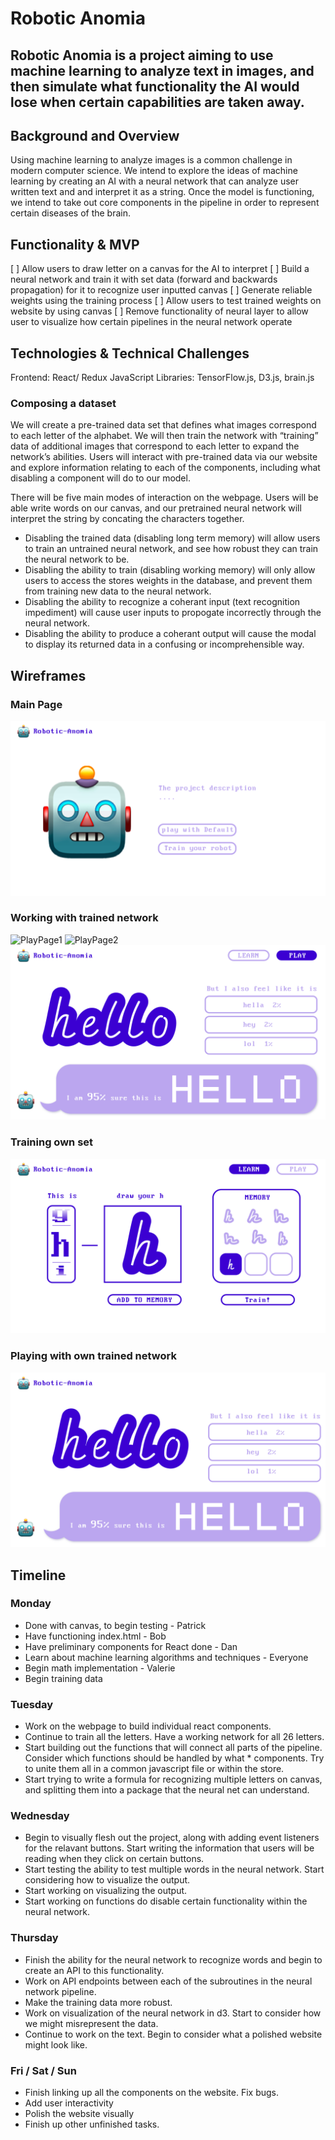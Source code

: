 # Robotic Anomia

## Robotic Anomia is a project aiming to use machine learning to analyze text in images, and then simulate what functionality the AI would lose when certain capabilities are taken away. 

## Background and Overview

Using machine learning to analyze images is a common challenge in modern computer science. We intend to explore the ideas of machine learning by creating an AI with a neural network that can analyze user written text and and interpret it as a string. Once the model is functioning, we intend to take out core components in the pipeline in order to represent certain diseases of the brain.  

## Functionality & MVP
[ ] Allow users to draw letter on a canvas for the AI to interpret
[ ] Build a neural network and train it with set data (forward and backwards propagation) for it to recognize user inputted canvas
[ ] Generate reliable weights using the training process
[ ] Allow users to test trained weights on website by using canvas
[ ] Remove functionality of neural layer to allow user to visualize how certain pipelines in the neural network operate

## Technologies & Technical Challenges
Frontend: React/ Redux JavaScript 
Libraries: TensorFlow.js, D3.js, brain.js

### Composing a dataset

We will create a pre-trained data set that defines what images correspond to each letter of the alphabet. We will then train the network with “training” data of additional images that correspond to each letter to expand the network’s abilities. Users will interact with pre-trained data via our website and explore information relating to each of the components, including what disabling a component will do to our model.

There will be five main modes of interaction on the webpage.  Users will be able write words on our canvas, and our pretrained neural network will interpret the string by concating the characters together.  
 * Disabling the trained data (disabling long term memory) will allow users to train an untrained neural network, and see how robust they can train the neural network to be.
 * Disabling the ability to train (disabling working memory) will only allow users to access the stores weights in the database, and prevent them from training new data to the neural network.
 * Disabling the ability to recognize a coherant input (text recognition impediment) will cause user inputs to propogate incorrectly through the neural network.
 * Disabling the ability to produce a coherant output will cause the modal to display its returned data in a confusing or incomprehensible way.

 ## Wireframes
 ### Main Page 
 ![MainPage](/wireframes/prototype-for-main.png)
 ### Working with trained network
 ![PlayPage1](/wireframes/prototype-for-play-1.png)
 ![PlayPage2](/wireframes/prototype-for-play-2.png)
 ![PlayPage3](/wireframes/prototype-for-trained-set.png)
 ### Training own set
 ![LearnPage](/wireframes/prototype-for-learn.png)
### Playing with own trained network
![PlayWithLearnedPage](/wireframes/prototype-for-learn-play.png)

## Timeline
 
### Monday 
* Done with canvas, to begin testing - Patrick
* Have functioning index.html - Bob
* Have preliminary components for React done - Dan
* Learn about machine learning algorithms and techniques - Everyone
* Begin math implementation - Valerie
* Begin training data

### Tuesday 
* Work on the webpage to build individual react components.
* Continue to train all the letters.  Have a working network for all 26 letters.
* Start building out the functions that will connect all parts of the pipeline.  Consider which functions should be handled by what * components.  Try to unite them all in a common javascript file or within the store.
* Start trying to write a formula for recognizing multiple letters on canvas, and splitting them into a package that the neural net can understand.

### Wednesday
* Begin to visually flesh out the project, along with adding event listeners for the relavant buttons.  Start writing the information that users will be reading when they click on certain buttons.
* Start testing the ability to test multiple words in the neural network.  Start considering how to visualize the output.
* Start working on visualizing the output.  
* Start working on functions do disable certain functionality within the neural network.

### Thursday
* Finish the ability for the neural network to recognize words and begin to create an API to this functionality.
* Work on API endpoints between each of the subroutines in the neural network pipeline.  
* Make the training data more robust.
* Work on visualization of the neural network in d3.  Start to consider how we might misrepresent the data.
* Continue to work on the text.  Begin to consider what a polished website might look like.

### Fri / Sat / Sun
* Finish linking up all the components on the website.  Fix bugs.
* Add user interactivity
* Polish the website visually
* Finish up other unfinished tasks.


